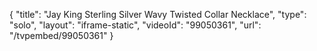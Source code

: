 {
    "title": "Jay King Sterling Silver Wavy Twisted Collar Necklace",
    "type": "solo",
    "layout": "iframe-static",
    "videoId": "99050361",
    "url": "\/tvpembed\/99050361"
}